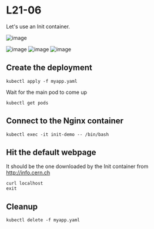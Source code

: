 # L21-06

Let's use an Init container.

![image](https://github.com/user-attachments/assets/e018f6de-d1ef-4543-ad8e-9c55660dfac9)

![image](https://github.com/user-attachments/assets/e3d86ae2-763a-488d-87e9-2a5a1e206462)
![image](https://github.com/user-attachments/assets/b0e7c82d-04a2-46d8-8724-f4ed8f2c8232)
![image](https://github.com/user-attachments/assets/e6efb6a5-bc7b-4fd5-a84c-44489e9ecc23)

## Create the deployment


    kubectl apply -f myapp.yaml

Wait for the main pod to come up

    kubectl get pods

## Connect to the Nginx container

    kubectl exec -it init-demo -- /bin/bash

## Hit the default webpage

It should be the one downloaded by the Init container from http://info.cern.ch

    curl localhost
    exit

## Cleanup

    kubectl delete -f myapp.yaml
